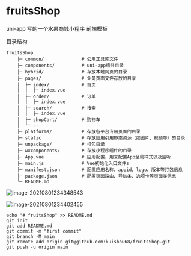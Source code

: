 # fruitsShop

uni-app 写的一个水果商城小程序 前端模板

目录结构

```
fruitsShop
    ├─ common/              # 公用工具库文件
    ├─ components/          # uni-app组件目录
    ├─ hybrid/              # 存放本地网页的目录
    ├─ pages/               # 业务页面文件存放的目录
    │  ├─ index/            # 首页
    │  │  ├─ index.vue      
    │  ├─ order/            # 订单
    │  │  ├─ index.vue      
    │  ├─ search/           # 搜索
    │  │  ├─ index.vue      
    │  ├─ shopCart/         # 购物车
    │  └─ ...     
    ├─ platforms/           # 存放各平台专用页面的目录
    ├─ static               # 存放应用引用静态资源（如图片、视频等）的目录
    ├─ unpackage/           # 打包目录
    ├─ wxcomponents/        # 存放小程序组件的目录
    ├─ App.vue              # 应用配置，用来配置App全局样式以及监听
    ├─ main.js              # Vue初始化入口文件s
    ├─ manifest.json        # 配置应用名称、appid、logo、版本等打包信息
    ├─ package.json         # 配置页面路由、导航条、选项卡等页面类信息
	└─ README.md
```

![image-20210801234348543](https://pic2.zhimg.com/80/v2-8ee20d7dd3a58f88bceee94d6df1fcf1_720w.png)

![image-20210801234402455](https://pic2.zhimg.com/80/v2-1a071743b93bc52f41afe1fc7f5f8daa_720w.png)

```
echo "# fruitsShop" >> README.md
git init
git add README.md
git commit -m "first commit"
git branch -M main
git remote add origin git@github.com:kuishou68/fruitsShop.git
git push -u origin main
```

